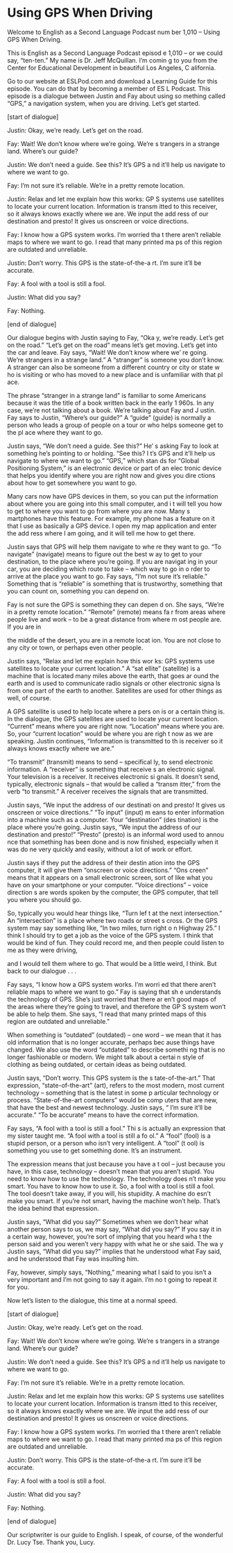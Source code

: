 # Using GPS When Driving

Welcome to English as a Second Language Podcast num ber 1,010 – Using GPS When Driving.

This is English as a Second Language Podcast episod e 1,010 – or we could say, “ten-ten.” My name is Dr. Jeff McQuillan. I’m comin g to you from the Center for Educational Development in beautiful Los Angeles, C alifornia.

Go to our website at ESLPod.com and download a Learning Guide for this episode. You can do that by becoming a member of ES L Podcast. This episode is a dialogue between Justin and Fay about using so mething called “GPS,” a navigation system, when you are driving. Let’s get started.

[start of dialogue]

Justin: Okay, we’re ready. Let’s get on the road.

Fay: Wait! We don’t know where we’re going. We’re s trangers in a strange land. Where’s our guide?

Justin: We don’t need a guide. See this? It’s GPS a nd it’ll help us navigate to where we want to go.

Fay: I’m not sure it’s reliable. We’re in a pretty remote location.

Justin: Relax and let me explain how this works: GP S systems use satellites to locate your current location. Information is transm itted to this receiver, so it always knows exactly where we are. We input the add ress of our destination and presto! It gives us onscreen or voice directions.

Fay: I know how a GPS system works. I’m worried tha t there aren’t reliable maps to where we want to go. I read that many printed ma ps of this region are outdated and unreliable.

Justin: Don’t worry. This GPS is the state-of-the-a rt. I’m sure it’ll be accurate.

Fay: A fool with a tool is still a fool.

Justin: What did you say?

Fay: Nothing.

 [end of dialogue]

Our dialogue begins with Justin saying to Fay, “Oka y, we’re ready. Let’s get on the road.” “Let’s get on the road” means let’s get moving. Let’s get into the car and leave. Fay says, “Wait! We don’t know where we’ re going. We’re strangers in a strange land.” A “stranger” is someone you don’t know. A stranger can also be someone from a different country or city or state w ho is visiting or who has moved to a new place and is unfamiliar with that pl ace.

The phrase “stranger in a strange land” is familiar  to some Americans because it was the title of a book written back in the early 1 960s. In any case, we’re not talking about a book. We’re talking about Fay and J ustin. Fay says to Justin, “Where’s our guide?” A “guide” (guide) is normally a person who leads a group of people on a tour or who helps someone get to the pl ace where they want to go.

Justin says, “We don’t need a guide. See this?” He’ s asking Fay to look at something he’s pointing to or holding. “See this? I t’s GPS and it’ll help us navigate to where we want to go.” “GPS,” which stan ds for “Global Positioning System,” is an electronic device or part of an elec tronic device that helps you identify where you are right now and gives you dire ctions about how to get somewhere you want to go.

Many cars now have GPS devices in them, so you can put the information about where you are going into this small computer, and i t will tell you how to get to where you want to go from where you are now. Many s martphones have this feature. For example, my phone has a feature on it that I use as basically a GPS device. I open my map application and enter the add ress where I am going, and it will tell me how to get there.

Justin says that GPS will help them navigate to whe re they want to go. “To navigate” (navigate) means to figure out the best w ay to get to your destination, to the place where you’re going. If you are navigat ing in your car, you are deciding which route to take – which way to go in o rder to arrive at the place you want to go. Fay says, “I’m not sure it’s reliable.”  Something that is “reliable” is something that is trustworthy, something that you can count on, something you can depend on.

Fay is not sure the GPS is something they can depen d on. She says, “We’re in a pretty remote location.” “Remote” (remote) means fa r from areas where people live and work – to be a great distance from where m ost people are. If you are in

the middle of the desert, you are in a remote locat ion. You are not close to any city or town, or perhaps even other people.

Justin says, “Relax and let me explain how this wor ks: GPS systems use satellites to locate your current location.” A “sat ellite” (satellite) is a machine that is located many miles above the earth, that goes ar ound the earth and is used to communicate radio signals or other electronic signa ls from one part of the earth to another. Satellites are used for other things as  well, of course.

A GPS satellite is used to help locate where a pers on is or a certain thing is. In the dialogue, the GPS satellites are used to locate  your current location. “Current” means where you are right now. “Location”  means where you are. So, your “current location” would be where you are righ t now as we are speaking. Justin continues, “Information is transmitted to th is receiver so it always knows exactly where we are.”

“To transmit” (transmit) means to send – specifical ly, to send electronic information. A “receiver” is something that receive s an electronic signal. Your television is a receiver. It receives electronic si gnals. It doesn’t send, typically, electronic signals – that would be called a “transm itter,” from the verb “to transmit.” A receiver receives the signals that are  transmitted.

Justin says, “We input the address of our destinati on and presto! It gives us onscreen or voice directions.” “To input” (input) m eans to enter information into a machine such as a computer. Your “destination” (des tination) is the place where you’re going. Justin says, “We input the address of  our destination and presto!” “Presto” (presto) is an informal word used to annou nce that something has been done and is now finished, especially when it was do ne very quickly and easily, without a lot of work or effort.

Justin says if they put the address of their destin ation into the GPS computer, it will give them “onscreen or voice directions.” “Ons creen” means that it appears on a small electronic screen, sort of like what you  have on your smartphone or your computer. “Voice directions” – voice direction s are words spoken by the computer, the GPS computer, that tell you where you  should go.

So, typically you would hear things like, “Turn lef t at the next intersection.” An “intersection” is a place where two roads or street s cross. Or the GPS system may say something like, “In two miles, turn right o n Highway 25.” I think I should try to get a job as the voice of the GPS system. I think that would be kind of fun. They could record me, and then people could listen to me as they were driving,

and I would tell them where to go. That would be a little weird, I think. But back to our dialogue . . .

Fay says, “I know how a GPS system works. I’m worri ed that there aren’t reliable maps to where we want to go.” Fay is saying that sh e understands the technology of GPS. She’s just worried that there ar en’t good maps of the areas where they’re going to travel, and therefore the GP S system won’t be able to help them. She says, “I read that many printed maps  of this region are outdated and unreliable.”

When something is “outdated” (outdated) – one word – we mean that it has old information that is no longer accurate, perhaps bec ause things have changed. We also use the word “outdated” to describe somethi ng that is no longer fashionable or modern. We might talk about a certai n style of clothing as being outdated, or certain ideas as being outdated.

Justin says, “Don’t worry. This GPS system is the s tate-of-the-art.” That expression, “state-of-the-art” (art), refers to the  most modern, most current technology – something that is the latest in some p articular technology or process. “State-of-the-art computers” would be comp uters that are new, that have the best and newest technology. Justin says, “ I’m sure it’ll be accurate.” “To be accurate” means to have the correct information.

Fay says, “A fool with a tool is still a fool.” Thi s is actually an expression that my sister taught me. “A fool with a tool is still a fo ol.” A “fool” (fool) is a stupid person, or a person who isn’t very intelligent. A “tool” (t ool) is something you use to get something done. It’s an instrument.

The expression means that just because you have a t ool – just because you have, in this case, technology – doesn’t mean that you aren’t stupid. You need to know how to use the technology. The technology does n’t make you smart. You have to know how to use it. So, a fool with a tool is still a fool. The tool doesn’t take away, if you will, his stupidity. A machine do esn’t make you smart. If you’re not smart, having the machine won’t help. That’s the idea behind that expression.

Justin says, “What did you say?” Sometimes when we don’t hear what another person says to us, we may say, “What did you say?” If you say it in a certain way, however, you’re sort of implying that you heard wha t the person said and you weren’t very happy with what he or she said. The wa y Justin says, “What did you say?” implies that he understood what Fay said, and  he understood that Fay was insulting him.

Fay, however, simply says, “Nothing,” meaning what I said to you isn’t a very important and I’m not going to say it again. I’m no t going to repeat it for you.

Now let’s listen to the dialogue, this time at a normal speed.

[start of dialogue]

Justin: Okay, we’re ready. Let’s get on the road.

Fay: Wait! We don’t know where we’re going. We’re s trangers in a strange land. Where’s our guide?

Justin: We don’t need a guide. See this? It’s GPS a nd it’ll help us navigate to where we want to go.

Fay: I’m not sure it’s reliable. We’re in a pretty remote location.

Justin: Relax and let me explain how this works: GP S systems use satellites to locate your current location. Information is transm itted to this receiver, so it always knows exactly where we are. We input the add ress of our destination and presto! It gives us onscreen or voice directions.

Fay: I know how a GPS system works. I’m worried tha t there aren’t reliable maps to where we want to go. I read that many printed ma ps of this region are outdated and unreliable.

Justin: Don’t worry. This GPS is the state-of-the-a rt. I’m sure it’ll be accurate.

Fay: A fool with a tool is still a fool.

Justin: What did you say?

Fay: Nothing.

[end of dialogue]

Our scriptwriter is our guide to English. I speak, of course, of the wonderful Dr. Lucy Tse. Thank you, Lucy.



